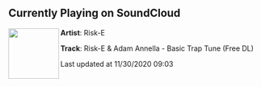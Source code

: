 ## Currently Playing on SoundCloud

[<img align="left" width="100" src="https://i1.sndcdn.com/artworks-xsEoFmbeBHfF77MQ-Q793Yw-t50x50.jpg">](https://soundcloud.com/itsriske/basic-trap-tune?in=itsriske/sets/risk-e-adam-annella-for-the-culture-ep)

**Artist**: Risk-E 

**Track**: Risk-E & Adam Annella - Basic Trap Tune (Free DL)

Last updated at 11/30/2020 09:03
